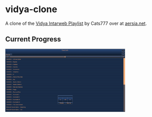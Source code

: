 # vidya-clone

A clone of the [Vidya Intarweb Playlist](https://www.vipvgm.net/) by Cats777 over at [aersia.net](https://www.aersia.net/).

## Current Progress

<img src="documentation-images\progress-snapshot-jan-3-2023.png" width="75%">

